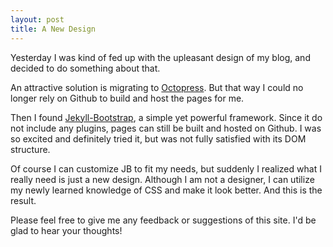 ```yaml
---
layout: post
title: A New Design
---
```


Yesterday I was kind of fed up with the upleasant design of my blog, and decided to do something about that.

An attractive solution is migrating to [Octopress](http://octopress.org/). But that way I could no longer rely on Github to build and host the pages for me.

Then I found [Jekyll-Bootstrap](http://jekyllbootstrap.com/), a simple yet powerful framework. Since it do not include any plugins, pages can still be built and hosted on Github. I was so excited and definitely tried it, but was not fully satisfied with its DOM structure.

Of course I can customize JB to fit my needs, but suddenly I realized what I really need is just a new design. Although I am not a designer, I can utilize my newly learned knowledge of CSS and make it look better. And this is the result.

Please feel free to give me any feedback or suggestions of this site. I'd be glad to hear your thoughts!

